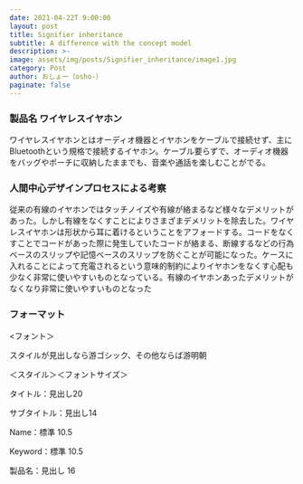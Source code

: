 ```yaml
---
date: 2021-04-22T 9:00:00
layout: post
title: Signifier inheritance
subtitle: A difference with the concept model
description: >-
image: assets/img/posts/Signifier_inheritance/image1.jpg
category: Post
author: おしょー（osho-）
paginate: false
---
```


### 製品名 ワイヤレスイヤホン
 ワイヤレスイヤホンとはオーディオ機器とイヤホンをケーブルで接続せず、主にBluetoothという規格で接続するイヤホン。ケーブル要らずで、オーディオ機器をバッグやポーチに収納したままでも、音楽や通話を楽しむことがでる。

### 人間中心デザインプロセスによる考察
従来の有線のイヤホンではタッチノイズや有線が絡まるなど様々なデメリットがあった。しかし有線をなくすことによりさまざまデメリットを除去した。ワイヤレスイヤホンは形状から耳に着けるということをアフォードする。コードをなくすことでコードがあった際に発生していたコードが絡まる、断線するなどの行為ベースのスリップや記憶ベースのスリップを防ぐことが可能になった。ケースに入れることによって充電されるという意味的制約によりイヤホンをなくす心配も少なく非常に使いやすいものとなっている。有線のイヤホンあったデメリットがなくなり非常に使いやすいものとなった

### フォーマット
&lt;フォント＞

スタイルが見出しなら游ゴシック、その他ならば游明朝

＜スタイル＞＜フォントサイズ＞

タイトル：見出し20

サブタイトル：見出し14

Name：標準 10.5

Keyword：標準 10.5

製品名：見出し 16
